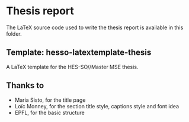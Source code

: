 # Thesis report

The LaTeX source code used to write the thesis report is available in this folder.

## Template: hesso-latextemplate-thesis

A LaTeX template for the HES-SO//Master MSE thesis.

## Thanks to

- Maria Sisto, for the title page
- Loïc Monney, for the section title style, captions style and font idea
- EPFL, for the basic structure
